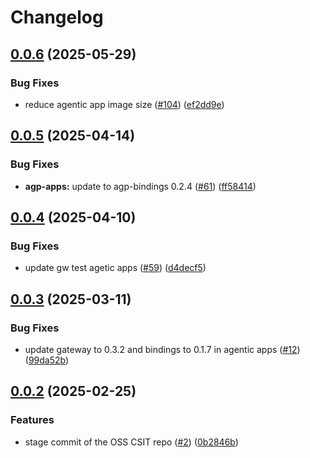 # Changelog

## [0.0.6](https://github.com/agntcy/csit/compare/agentic-apps-v0.0.5...agentic-apps-v0.0.6) (2025-05-29)


### Bug Fixes

* reduce agentic app image size ([#104](https://github.com/agntcy/csit/issues/104)) ([ef2dd9e](https://github.com/agntcy/csit/commit/ef2dd9e04791b9eeb41daa9fe2260ed14540c57b))

## [0.0.5](https://github.com/agntcy/csit/compare/agentic-apps-v0.0.4...agentic-apps-v0.0.5) (2025-04-14)


### Bug Fixes

* **agp-apps:** update to agp-bindings 0.2.4 ([#61](https://github.com/agntcy/csit/issues/61)) ([ff58414](https://github.com/agntcy/csit/commit/ff584144e51adf872b22382d36bc5fc918cda224))

## [0.0.4](https://github.com/agntcy/csit/compare/agentic-apps-v0.0.3...agentic-apps-v0.0.4) (2025-04-10)


### Bug Fixes

* update gw test agetic apps ([#59](https://github.com/agntcy/csit/issues/59)) ([d4decf5](https://github.com/agntcy/csit/commit/d4decf56b99cedfad9c44fa44eacb39f9967ed7f))

## [0.0.3](https://github.com/agntcy/csit/compare/agentic-apps-v0.0.2...agentic-apps-v0.0.3) (2025-03-11)


### Bug Fixes

* update gateway to 0.3.2 and bindings to 0.1.7 in agentic apps ([#12](https://github.com/agntcy/csit/issues/12)) ([99da52b](https://github.com/agntcy/csit/commit/99da52bd1a49ccd428ab6e2b783c45689c7bc27a))

## [0.0.2](https://github.com/agntcy/csit/compare/agentic-apps-v0.0.1...agentic-apps-v0.0.2) (2025-02-25)


### Features

* stage commit of the OSS CSIT repo ([#2](https://github.com/agntcy/csit/issues/2)) ([0b2846b](https://github.com/agntcy/csit/commit/0b2846b033e96aa125bec459b1875bc5fa985904))
